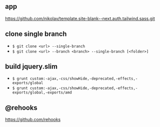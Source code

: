 
## app
  https://github.com/nikolav/template.site-blank--next.auth.tailwind.sass.git

## clone single branch
  - `$ git clone <url> --single-branch`
  - `$ git clone <url> --branch <branch> --single-branch [<folder>]`

## build jquery.slim
  - `$ grunt custom:-ajax,-css/showHide,-deprecated,-effects,-exports/global`
  - `$ grunt custom:-ajax,-css/showHide,-deprecated,-effects,-exports/global,-exports/amd`

## @rehooks
  https://github.com/rehooks
